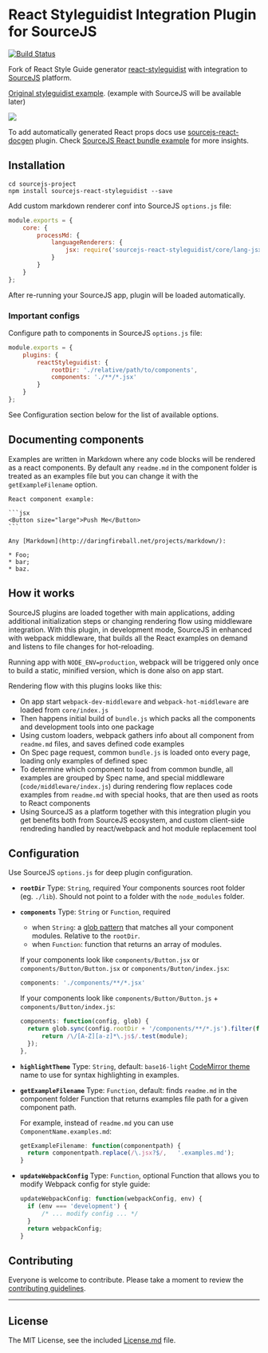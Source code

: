 # React Styleguidist Integration Plugin for SourceJS

[![Build Status](https://travis-ci.org/sourcejs/sourcejs-react-styleguidist.svg?branch=master)](https://travis-ci.org/sourcejs/sourcejs-react-styleguidist)

Fork of React Style Guide generator [react-styleguidist](https://github.com/sapegin/react-styleguidist) with integration to [SourceJS](http://sourcejs.com) platform.

[Original styleguidist example](http://sapegin.github.io/react-styleguidist/).
(example with SourceJS will be available later)

![](https://s3.amazonaws.com/f.cl.ly/items/3i0E1D1L1c1m1s2G1d0y/Screen%20Recording%202015-09-24%20at%2009.49%20AM.gif)

To add automatically generated React props docs use [sourcejs-react-docgen](https://github.com/sourcejs/sourcejs-react-docgen) plugin. Check [SourceJS React bundle example](http://github.com/sourcejs/react-styleguidist-example) for more insights.

## Installation

```
cd sourcejs-project
npm install sourcejs-react-styleguidist --save
```

Add custom markdown renderer conf into SourceJS `options.js` file:

```javascript
module.exports = {
	core: {
        processMd: {
            languageRenderers: {
                jsx: require('sourcejs-react-styleguidist/core/lang-jsx').processExample
            }
        }
    }
};
```

After re-running your SourceJS app, plugin will be loaded automatically.

### Important configs

Configure path to components in SourceJS `options.js` file:

```javascript
module.exports = {
	plugins: {
		reactStyleguidist: {
			rootDir: './relative/path/to/components',
			components: './**/*.jsx'
		}
	}
};
```

See Configuration section below for the list of available options.

## Documenting components

Examples are written in Markdown where any code blocks will be rendered as a react components. By default any `readme.md` in the component folder is treated as an examples file but you can change it with the `getExampleFilename` option.

	React component example:

	```jsx
	<Button size="large">Push Me</Button>
	```

	Any [Markdown](http://daringfireball.net/projects/markdown/):

	* Foo;
	* bar;
	* baz.

## How it works

SourceJS plugins are loaded together with main applications, adding additional initialization steps or changing rendering flow using middleware integration. With this plugin, in development mode, SourceJS in enhanced with webpack middleware, that builds all the React examples on demand and listens to file changes for hot-reloading.

Running app with `NODE_ENV=production`, webpack will be triggered only once to build a static, minified version, which is done also on app start.

Rendering flow with this plugins looks like this:

* On app start `webpack-dev-middleware` and `webpack-hot-middleware` are loaded from `core/index.js`
* Then happens initial build of `bundle.js` which packs all the components and development tools into one package
* Using custom loaders, webpack gathers info about all component from `readme.md` files, and saves defined code examples
* On Spec page request, common `bundle.js` is loaded onto every page, loading only examples of defined spec
* To determine which component to load from common bundle, all examples are grouped by Spec name, and special middleware (`code/middleware/index.js`) during rendering flow replaces code examples from `readme.md` with special hooks, that are then used as roots to React components
* Using SourceJS as a platform together with this integration plugin you get benefits both from SourceJS ecosystem, and custom client-side rendreding handled by react/webpack and hot module replacement tool

## Configuration

Use SourceJS `options.js` for deep plugin configuration.

* **`rootDir`**
  Type: `String`, required
  Your components sources root folder (eg. `./lib`). Should not point to a folder with the `node_modules` folder.

* **`components`**
  Type: `String` or `Function`, required
  - when `String`: a [glob pattern](https://github.com/isaacs/node-glob#glob-primer) that matches all your component modules. Relative to the `rootDir`.
  - when `Function`: function that returns an array of modules.

  If your components look like `components/Button.jsx` or `components/Button/Button.jsx` or `components/Button/index.jsx`:

  ```javascript
  components: './components/**/*.jsx'
  ```

  If your components look like `components/Button/Button.js` + `components/Button/index.js`:

  ```javascript
  components: function(config, glob) {
  	return glob.sync(config.rootDir + '/components/**/*.js').filter(function(module) {
  		return /\/[A-Z][a-z]*\.js$/.test(module);
  	});
  },
  ```

* **`highlightTheme`**
  Type: `String`, default: `base16-light`
  [CodeMirror theme](http://codemirror.net/demo/theme.html) name to use for syntax highlighting in examples.

* **`getExampleFilename`**
  Type: `Function`, default: finds `readme.md` in the component folder
  Function that returns examples file path for a given component path.

  For example, instead of `readme.md` you can use `ComponentName.examples.md`:

  ```javascript
  getExampleFilename: function(componentpath) {
  	return componentpath.replace(/\.jsx?$/,   '.examples.md');
  }
  ```

* **`updateWebpackConfig`**
  Type: `Function`, optional
  Function that allows you to modify Webpack config for style guide:

  ```javascript
  updateWebpackConfig: function(webpackConfig, env) {
  	if (env === 'development') {
  		/* ... modify config ... */
  	}
  	return webpackConfig;
  }
  ```

## Contributing

Everyone is welcome to contribute. Please take a moment to review the [contributing guidelines](Contributing.md).

---

## License

The MIT License, see the included [License.md](License.md) file.
